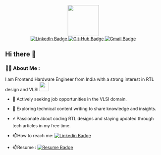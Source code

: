 <div id="header" align="center">
  <img src="https://media2.giphy.com/media/v1.Y2lkPTc5MGI3NjExOXJ3ZXJobnJ1Y2FuajkwMTkzcWJqcXl1d3Rma2pjdnViM2phODQ4YSZlcD12MV9pbnRlcm5hbF9naWZfYnlfaWQmY3Q9Zw/L1R1tvI9svkIWwpVYr/giphy.webp" width="100"/>
</div>
<div id="badges" align ="center">
  <a href="https://www.linkedin.com/in/ayushimaurya298/">
    <img src="https://img.shields.io/badge/LinkedIn-blue?style=for-the-badge&logo=linkedin&logoColor=white" alt="LinkedIn Badge"/>
  </a>
  <a href="https://github.com/am-298">
    <img src="https://img.shields.io/badge/Github-black?style=for-the-badge&logo=github&logoColor=white" alt="Git-Hub Badge"/>
  </a>
  <a href="mailto:ayushimaur8@gmail.com">
    <img src="https://img.shields.io/badge/gmail-red?style=for-the-badge&logo=twitter&logoColor=white" alt="Gmail Badge"/>
  </a>
</div>

## Hi there 👋


### :woman_technologist: About Me :

I am Frontend Hardware Engineer from India with a strong interest in RTL design and VLSI.<img src="https://media.giphy.com/media/WUlplcMpOCEmTGBtBW/giphy.gif" width="30"> 

- :telescope: Actively seeking job opportunities in the VLSI domain.

- :seedling: Exploring technical content writing to share knowledge and insights.

- :zap: Passionate about coding RTL designs and staying updated through tech articles in my free time.

- :mailbox:How to reach me: [![Linkedin Badge](https://img.shields.io/badge/-LinkedIn-blue?style=flat&logo=Linkedin&logoColor=white)](https://www.linkedin.com/in/ayushimaurya298/)
- :mailbox:Resume : [![Resume Badge](https://img.shields.io/badge/-Resume-green?style=flat&logo=Resume&logoColor=white)](https://drive.google.com/file/d/1UFbwjL0SX3qohNCFcvroraxTXlqf0M35/view)
<!--
**am-298/am-298** is a ✨ _special_ ✨ repository because its `README.md` (this file) appears on your GitHub profile.

Here are some ideas to get you started:

- 🔭 I’m currently working on ...
- 🌱 I’m currently learning ...
- 👯 I’m looking to collaborate on ...
- 🤔 I’m looking for help with ...
- 💬 Ask me about ...
- 📫 How to reach me: ...
- 😄 Pronouns: ...
- ⚡ Fun fact: ...
-->
